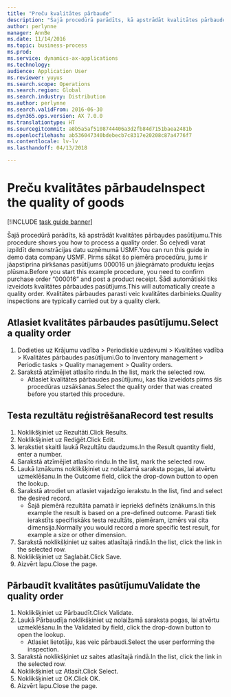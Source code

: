 ```yaml
---
title: "Preču kvalitātes pārbaude"
description: "Šajā procedūrā parādīts, kā apstrādāt kvalitātes pārbaudes pasūtījumu."
author: perlynne
manager: AnnBe
ms.date: 11/14/2016
ms.topic: business-process
ms.prod: 
ms.service: dynamics-ax-applications
ms.technology: 
audience: Application User
ms.reviewer: yuyus
ms.search.scope: Operations
ms.search.region: Global
ms.search.industry: Distribution
ms.author: perlynne
ms.search.validFrom: 2016-06-30
ms.dyn365.ops.version: AX 7.0.0
ms.translationtype: HT
ms.sourcegitcommit: a8b5a5af5108744406a3d2fb84d7151baea2481b
ms.openlocfilehash: ab536047340bdebecb7c8317e20208c87a4776f7
ms.contentlocale: lv-lv
ms.lasthandoff: 04/13/2018

---
```

# <a name="inspect-the-quality-of-goods"></a><span data-ttu-id="9c2e9-103">Preču kvalitātes pārbaude</span><span class="sxs-lookup"><span data-stu-id="9c2e9-103">Inspect the quality of goods</span></span>

[!INCLUDE [task guide banner](../../includes/task-guide-banner.md)]

<span data-ttu-id="9c2e9-104">Šajā procedūrā parādīts, kā apstrādāt kvalitātes pārbaudes pasūtījumu.</span><span class="sxs-lookup"><span data-stu-id="9c2e9-104">This procedure shows you how to process a quality order.</span></span> <span data-ttu-id="9c2e9-105">Šo ceļvedi varat izpildīt demonstrācijas datu uzņēmumā USMF.</span><span class="sxs-lookup"><span data-stu-id="9c2e9-105">You can run this guide in demo data company USMF.</span></span> <span data-ttu-id="9c2e9-106">Pirms sākat šo piemēra procedūru, jums ir jāapstiprina pirkšanas pasūtījums 000016 un jāiegrāmato produktu ieejas plūsma.</span><span class="sxs-lookup"><span data-stu-id="9c2e9-106">Before you start this example procedure, you need to confirm purchase order “000016” and post a product receipt.</span></span> <span data-ttu-id="9c2e9-107">Šādi automātiski tiks izveidots kvalitātes pārbaudes pasūtījums.</span><span class="sxs-lookup"><span data-stu-id="9c2e9-107">This will automatically create a quality order.</span></span> <span data-ttu-id="9c2e9-108">Kvalitātes pārbaudes parasti veic kvalitātes darbinieks.</span><span class="sxs-lookup"><span data-stu-id="9c2e9-108">Quality inspections are typically carried out by a quality clerk.</span></span>


## <a name="select-a-quality-order"></a><span data-ttu-id="9c2e9-109">Atlasiet kvalitātes pārbaudes pasūtījumu.</span><span class="sxs-lookup"><span data-stu-id="9c2e9-109">Select a quality order</span></span>
1. <span data-ttu-id="9c2e9-110">Dodieties uz Krājumu vadība > Periodiskie uzdevumi > Kvalitātes vadība > Kvalitātes pārbaudes pasūtījumi.</span><span class="sxs-lookup"><span data-stu-id="9c2e9-110">Go to Inventory management > Periodic tasks > Quality management > Quality orders.</span></span>
2. <span data-ttu-id="9c2e9-111">Sarakstā atzīmējiet atlasīto rindu.</span><span class="sxs-lookup"><span data-stu-id="9c2e9-111">In the list, mark the selected row.</span></span>
    * <span data-ttu-id="9c2e9-112">Atlasiet kvalitātes pārbaudes pasūtījumu, kas tika izveidots pirms šīs procedūras uzsākšanas.</span><span class="sxs-lookup"><span data-stu-id="9c2e9-112">Select the quality order that was created before you started this procedure.</span></span>  

## <a name="record-test-results"></a><span data-ttu-id="9c2e9-113">Testa rezultātu reģistrēšana</span><span class="sxs-lookup"><span data-stu-id="9c2e9-113">Record test results</span></span>
1. <span data-ttu-id="9c2e9-114">Noklikšķiniet uz Rezultāti.</span><span class="sxs-lookup"><span data-stu-id="9c2e9-114">Click Results.</span></span>
2. <span data-ttu-id="9c2e9-115">Noklikšķiniet uz Rediģēt.</span><span class="sxs-lookup"><span data-stu-id="9c2e9-115">Click Edit.</span></span>
3. <span data-ttu-id="9c2e9-116">Ierakstiet skaitli laukā Rezultātu daudzums.</span><span class="sxs-lookup"><span data-stu-id="9c2e9-116">In the Result quantity field, enter a number.</span></span>
4. <span data-ttu-id="9c2e9-117">Sarakstā atzīmējiet atlasīto rindu.</span><span class="sxs-lookup"><span data-stu-id="9c2e9-117">In the list, mark the selected row.</span></span>
5. <span data-ttu-id="9c2e9-118">Laukā Iznākums noklikšķiniet uz nolaižamā saraksta pogas, lai atvērtu uzmeklēšanu.</span><span class="sxs-lookup"><span data-stu-id="9c2e9-118">In the Outcome field, click the drop-down button to open the lookup.</span></span>
6. <span data-ttu-id="9c2e9-119">Sarakstā atrodiet un atlasiet vajadzīgo ierakstu.</span><span class="sxs-lookup"><span data-stu-id="9c2e9-119">In the list, find and select the desired record.</span></span>
    * <span data-ttu-id="9c2e9-120">Šajā piemērā rezultāta pamatā ir iepriekš definēts iznākums.</span><span class="sxs-lookup"><span data-stu-id="9c2e9-120">In this example the result is based on a pre-defined outcome.</span></span> <span data-ttu-id="9c2e9-121">Parasti tiek ierakstīts specifiskāks testa rezultāts, piemēram, izmērs vai cita dimensija.</span><span class="sxs-lookup"><span data-stu-id="9c2e9-121">Normally you would record a more specific test result, for example a size or other dimension.</span></span>  
7. <span data-ttu-id="9c2e9-122">Sarakstā noklikšķiniet uz saites atlasītajā rindā.</span><span class="sxs-lookup"><span data-stu-id="9c2e9-122">In the list, click the link in the selected row.</span></span>
8. <span data-ttu-id="9c2e9-123">Noklikšķiniet uz Saglabāt.</span><span class="sxs-lookup"><span data-stu-id="9c2e9-123">Click Save.</span></span>
9. <span data-ttu-id="9c2e9-124">Aizvērt lapu.</span><span class="sxs-lookup"><span data-stu-id="9c2e9-124">Close the page.</span></span>

## <a name="validate-the-quality-order"></a><span data-ttu-id="9c2e9-125">Pārbaudīt kvalitātes pasūtījumu</span><span class="sxs-lookup"><span data-stu-id="9c2e9-125">Validate the quality order</span></span>
1. <span data-ttu-id="9c2e9-126">Noklikšķiniet uz Pārbaudīt.</span><span class="sxs-lookup"><span data-stu-id="9c2e9-126">Click Validate.</span></span>
2. <span data-ttu-id="9c2e9-127">Laukā Pārbaudīja noklikšķiniet uz nolaižamā saraksta pogas, lai atvērtu uzmeklēšanu.</span><span class="sxs-lookup"><span data-stu-id="9c2e9-127">In the Validated by field, click the drop-down button to open the lookup.</span></span>
    * <span data-ttu-id="9c2e9-128">Atlasiet lietotāju, kas veic pārbaudi.</span><span class="sxs-lookup"><span data-stu-id="9c2e9-128">Select the user performing the inspection.</span></span>  
3. <span data-ttu-id="9c2e9-129">Sarakstā noklikšķiniet uz saites atlasītajā rindā.</span><span class="sxs-lookup"><span data-stu-id="9c2e9-129">In the list, click the link in the selected row.</span></span>
4. <span data-ttu-id="9c2e9-130">Noklikšķiniet uz Atlasīt.</span><span class="sxs-lookup"><span data-stu-id="9c2e9-130">Click Select.</span></span>
5. <span data-ttu-id="9c2e9-131">Noklikšķiniet uz OK.</span><span class="sxs-lookup"><span data-stu-id="9c2e9-131">Click OK.</span></span>
6. <span data-ttu-id="9c2e9-132">Aizvērt lapu.</span><span class="sxs-lookup"><span data-stu-id="9c2e9-132">Close the page.</span></span>

